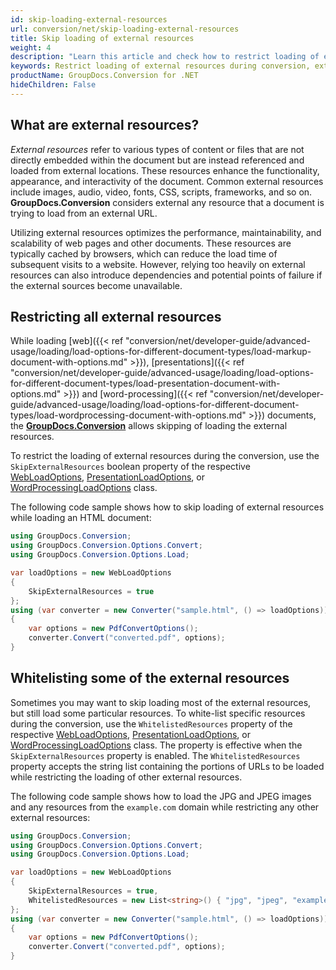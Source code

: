 ```yaml
---
id: skip-loading-external-resources
url: conversion/net/skip-loading-external-resources
title: Skip loading of external resources
weight: 4
description: "Learn this article and check how to restrict loading of external resources during conversion"
keywords: Restrict loading of external resources during conversion, external resources, Skip loading of external resources during conversion, Loading external resources
productName: GroupDocs.Conversion for .NET
hideChildren: False
---
```

## What are external resources?
*External resources* refer to various types of content or files that are not directly embedded within the document but are instead referenced and loaded from external locations. These resources enhance the functionality, appearance, and interactivity of the document. Common external resources include images, audio, video, fonts, CSS, scripts, frameworks, and so on. **GroupDocs.Conversion** considers external any resource that a document is trying to load from an external URL.

Utilizing external resources optimizes the performance, maintainability, and scalability of web pages and other documents. These resources are typically cached by browsers, which can reduce the load time of subsequent visits to a website. However, relying too heavily on external resources can also introduce dependencies and potential points of failure if the external sources become unavailable.

## Restricting all external resources
While loading [web]({{< ref "conversion/net/developer-guide/advanced-usage/loading/load-options-for-different-document-types/load-markup-document-with-options.md" >}}), [presentations]({{< ref "conversion/net/developer-guide/advanced-usage/loading/load-options-for-different-document-types/load-presentation-document-with-options.md" >}}) and [word-processing]({{< ref "conversion/net/developer-guide/advanced-usage/loading/load-options-for-different-document-types/load-wordprocessing-document-with-options.md" >}}) documents, the [**GroupDocs.Conversion**](https://products.groupdocs.com/conversion/net) allows skipping of loading the external resources.

To restrict the loading of external resources during the conversion, use the `SkipExternalResources` boolean property of the respective [WebLoadOptions](https://reference.groupdocs.com/conversion/net/groupdocs.conversion.options.load/webloadoptions), [PresentationLoadOptions](https://reference.groupdocs.com/conversion/net/groupdocs.conversion.options.load/presentationloadoptions), or [WordProcessingLoadOptions](https://reference.groupdocs.com/conversion/net/groupdocs.conversion.options.load/wordprocessingloadoptions) class.

The following code sample shows how to skip loading of external resources while loading an HTML document:

```csharp
using GroupDocs.Conversion;
using GroupDocs.Conversion.Options.Convert;
using GroupDocs.Conversion.Options.Load;

var loadOptions = new WebLoadOptions
{
    SkipExternalResources = true
};
using (var converter = new Converter("sample.html", () => loadOptions))
{
    var options = new PdfConvertOptions();
    converter.Convert("converted.pdf", options);
}
```

## Whitelisting some of the external resources
Sometimes you may want to skip loading most of the external resources, but still load some particular resources.
To white-list specific resources during the conversion, use the `WhitelistedResources` property of the respective [WebLoadOptions](https://reference.groupdocs.com/conversion/net/groupdocs.conversion.options.load/webloadoptions), [PresentationLoadOptions](https://reference.groupdocs.com/conversion/net/groupdocs.conversion.options.load/presentationloadoptions), or [WordProcessingLoadOptions](https://reference.groupdocs.com/conversion/net/groupdocs.conversion.options.load/wordprocessingloadoptions) class. The property is effective when the `SkipExternalResources` property is enabled. The `WhitelistedResources` property accepts the string list containing the portions of URLs to be loaded while restricting the loading of other external resources. 

The following code sample shows how to load the JPG and JPEG images and any resources from the `example.com` domain while restricting any other external resources:

```csharp
using GroupDocs.Conversion;
using GroupDocs.Conversion.Options.Convert;
using GroupDocs.Conversion.Options.Load;

var loadOptions = new WebLoadOptions
{
    SkipExternalResources = true,    
    WhitelistedResources = new List<string>() { "jpg", "jpeg", "example.com" }
};
using (var converter = new Converter("sample.html", () => loadOptions))
{
    var options = new PdfConvertOptions();
    converter.Convert("converted.pdf", options);
}
```